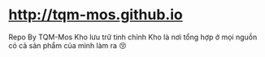 #  http://tqm-mos.github.io    
Repo By TQM-Mos
Kho lưu trữ tinh chỉnh 
Kho là nơi tổng hợp ở mọi nguồn có cả sản phẩm của mình làm ra 😚
